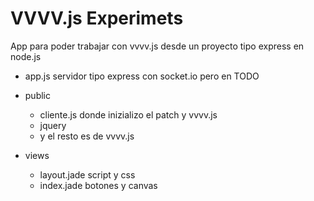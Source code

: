 VVVV.js Experimets
=========================

App para poder trabajar con vvvv.js desde un proyecto tipo express en node.js

* app.js servidor tipo express con socket.io pero en TODO
* public
  * cliente.js donde inizializo el patch y vvvv.js
  * jquery
  * y el resto es de vvvv.js

* views
  * layout.jade script y css
  * index.jade botones y canvas


